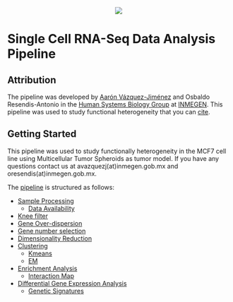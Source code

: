 <p align="center">
  <img src="https://user-images.githubusercontent.com/60892768/74993425-88d39900-5410-11ea-8643-b701551d0472.png">
</p>

# Single Cell RNA-Seq Data Analysis Pipeline

## Attribution

The pipeline was developed by [Aarón Vázquez-Jiménez](https://www.linkedin.com/in/aar%C3%B3n-v%C3%A1zquez-jim%C3%A9nez-798473159/) and Osbaldo Resendis-Antonio in the [Human Systems Biology Group](https://resendislab.github.io/) at [INMEGEN](https://www.inmegen.gob.mx/). This pipeline was used to study functional heterogeneity that you can [cite](https://www.nature.com/articles/s41598-020-69026-7).

## Getting Started

This pipeline was used to study functionally heterogeneity in the MCF7 cell line using Multicellular Tumor Spheroids as tumor model. If you have any questions contact us at avazquezj(at)inmegen.gob.mx and oresendis(at)inmegen.gob.mx.

The [pipeline](Pipeline/pipeline.md) is structured as follows:

* [Sample Processing](Pipeline/pipeline.md#samples-processing)
  - [Data Availability](Pipeline/pipeline.md#data-availability)
* [Knee filter](Pipeline/pipeline.md#knee-filter)
* [Gene Over-dispersion](Pipeline/pipeline.md#gene-over-dispersion)
* [Gene number selection](Pipeline/pipeline.md#gene-number-selection)
* [Dimensionality Reduction](Pipeline/pipeline.md#Dimensionality-Reduction)
* [Clustering](Pipeline/pipeline.md#Clustering)
  - [Kmeans](Pipeline/pipeline.md#kmeans)
  - [EM](pipeline.md#expectation-maximization-algorithm)
* [Enrichment Analysis](Pipeline/pipeline.md#Enrichment-Analysis)
  - [Interaction Map](Pipeline/pipeline.md#Interaction-Map)
* [Differential Gene Expression Analysis](Pipeline/pipeline.md#Differential-Gene-Expression-Analysis)
  - [Genetic Signatures](Pipeline/pipeline.md#Genetic-signatures)



